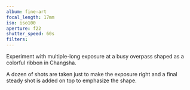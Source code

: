 ```yaml
---
album: fine-art
focal_length: 17mm
iso: iso100
aperture: f22
shutter_speed: 60s
filters:
---
```


Experiment with multiple-long exposure at a busy overpass shaped as a colorful ribbon in Changsha.

A dozen of shots are taken just to make the exposure right and a final steady shot is added on top to emphasize the shape.
